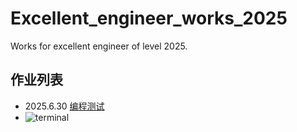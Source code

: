 # Excellent_engineer_works_2025
Works for excellent engineer of level 2025.
## 作业列表
 - 2025.6.30 [编程测试](/work_1/)
 - ![terminal](https://github.com/user-attachments/assets/8183903c-33af-4423-9923-f13cfbccb877)
